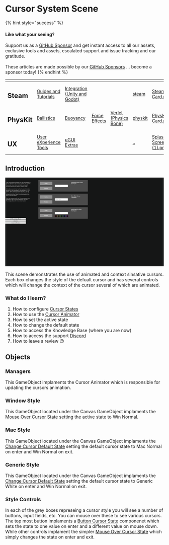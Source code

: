 # Cursor System Scene

{% hint style="success" %}
#### Like what your seeing?

Support us as a [GitHub Sponsor](../../../../become-a-sponsor/) and get instant access to all our assets, exclusive tools and assets, escalated support and issue tracking and our gratitude.\
\
These articles are made possible by our [GitHub Sponsors](../../../../become-a-sponsor/) ... become a sponsor today!
{% endhint %}

<table data-view="cards"><thead><tr><th></th><th></th><th></th><th></th><th></th><th data-hidden data-card-target data-type="content-ref"></th><th data-hidden data-card-cover data-type="files"></th></tr></thead><tbody><tr><td><h2>Steam</h2></td><td><a href="../../../../company/steam/">Guides and Tutorials</a></td><td><a href="../../../steamworks/">Integration (Unity and Godot)</a></td><td></td><td></td><td><a href="../../../../company/steam/">steam</a></td><td><a href="../../../../.gitbook/assets/Steamworks Card.png">Steamworks Card.png</a></td></tr><tr><td><h2>PhysKit</h2></td><td><a href="../../../physkit/sample-scenes/fantasy-style-ballistic-simulation.md">Ballistics</a></td><td><a href="../../../physkit/sample-scenes/1-buoyancy-example.md">Buoyancy</a></td><td><a href="../../../physkit/sample-scenes/1-force-effect-fields.md">Force Effects</a></td><td><a href="../../../physkit/sample-scenes/2-verlet-spring-skinned-mesh.md">Verlet (Physics Bone)</a></td><td><a href="../../../physkit/">physkit</a></td><td><a href="../../../../.gitbook/assets/PhysKit Card.png">PhysKit Card.png</a></td></tr><tr><td><h2>UX</h2></td><td><a href="../core-concepts/">User eXperience Tools</a></td><td><a href="../ugui-extras/">uGUI Extras</a></td><td></td><td></td><td><a href="../../">..</a></td><td><a href="../../../../.gitbook/assets/Splash Screen (1).png">Splash Screen (1).png</a></td></tr></tbody></table>

## Introduction

![](<../../../../.gitbook/assets/image (188) (1).png>)

This scene demonstrates the use of animated and context sinsative cursors. Each box changes the style of the defualt cursor and has several controls which will change the context of the cursor several of which are animated.

### What do I learn?

1. How to configure [Cursor States](../../objects/cursor-state.md)
2. How to use the [Cursor Animator](../../components/cursor-animator.md)
3. How to set the active state
4. How to change the default state
5. How to access the Knowledge Base (where you are now)
6. How to access the support [Discord ](https://discord.gg/6X3xrRc)
7. How to leave a review 😉

## Objects

### Managers

This GameObject implaments the Cursor Animator which is responsible for updating the cursors animation.

### Window Style

This GameObject located under the Canvas GameObject implaments the [Mouse Over Cursor State](../../components/mouse-over-cursor-state.md) setting the active state to Win Normal.

### Mac Style

This GameObject located under the Canvas GameObject implaments the [Change Cursor Default State](../../components/change-cursor-default-state.md) setting the default cursor state to Mac Normal on enter and Win Normal on exit.

### Generic Style

This GameObject located under the Canvas GameObject implaments the [Change Cursor Default State](../../components/change-cursor-default-state.md) setting the default cursor state to Generic White on enter and Win Normal on exit.

### Style Controls

In each of the grey boxes represeing a cursor style you will see a number of buttons, input fields, etc. You can mouse over these to see various cursors. The top most button implaments a [Button Cursor State](../../components/button-cursor-state.md) componenet which sets the state to one value on enter and a different value on mouse down. While other controls implament the simpler [Mouse Over Cursor State](../../components/mouse-over-cursor-state.md) which simply changes the state on enter and exit.
